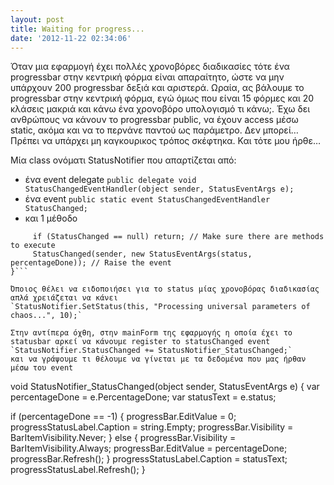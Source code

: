 ```yaml
---
layout: post
title: Waiting for progress...
date: '2012-11-22 02:34:06'
---
```



Όταν μια εφαρμογή έχει πολλές χρονοβόρες διαδικασίες τότε ένα progressbar στην κεντρική φόρμα είναι απαραίτητο, ώστε να μην υπάρχουν 200 progressbar δεξιά και αριστερά.
 Ωραία, ας βάλουμε το progressbar στην κεντρική φόρμα, εγώ όμως που είναι 15 φόρμες και 20 κλάσεις μακριά και κάνω ένα χρονοβόρο υπολογισμό τι κάνω;.
 Έχω δει ανθρώπους να κάνουν το progressbar public, να έχουν access μέσω static, ακόμα και να το περνάνε παντού ως παράμετρο. Δεν μπορεί… Πρέπει να υπάρχει μη καγκουρικος τρόπος σκέφτηκα. Και τότε μου ήρθε…

Μία class ονόματι StatusNotifier που απαρτίζεται από:

- ένα event delegate
  `public delegate void StatusChangedEventHandler(object sender, StatusEventArgs e);`
- ένα event
  `public static event StatusChangedEventHandler StatusChanged;`
- και 1 μέθοδο

 ```public static void SetStatus(object sender, string status, int percentageDone = -1) {
      if (StatusChanged == null) return; // Make sure there are methods to execute
      StatusChanged(sender, new StatusEventArgs(status, percentageDone)); // Raise the event
}```

Όποιος θέλει να ειδοποιήσει για το status μίας χρονοβόρας διαδικασίας απλά χρειάζεται να κάνει
`StatusNotifier.SetStatus(this, "Processing universal parameters of chaos...", 10);`

Στην αντίπερα όχθη, στην mainForm της εφαρμογής η οποία έχει το statusbar αρκεί να κάνουμε register το statusChanged event
`StatusNotifier.StatusChanged += StatusNotifier_StatusChanged;`
 και να γράψουμε τι θέλουμε να γίνεται με τα δεδομένα που μας ήρθαν μέσω του event

```
void StatusNotifier_StatusChanged(object sender, StatusEventArgs e) {
   var percentageDone = e.PercentageDone;
   var statusText = e.status;

   if (percentageDone == -1) {
       progressBar.EditValue = 0;
       progressStatusLabel.Caption = string.Empty;
       progressBar.Visibility = BarItemVisibility.Never;
   } else {
       progressBar.Visibility = BarItemVisibility.Always;
       progressBar.EditValue = percentageDone;
       progressBar.Refresh();
   }
   progressStatusLabel.Caption = statusText;
   progressStatusLabel.Refresh();
}
```

